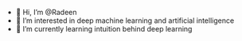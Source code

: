 - 👋 Hi, I’m @Radeen
- 👀 I’m interested in deep machine learning and artificial intelligence
- 🌱 I’m currently learning intuition behind deep learning

<!---
RadeenXALNW/RadeenXALNW is a ✨ special ✨ repository because its `README.md` (this file) appears on your GitHub profile.
You can click the Preview link to take a look at your changes.
--->
